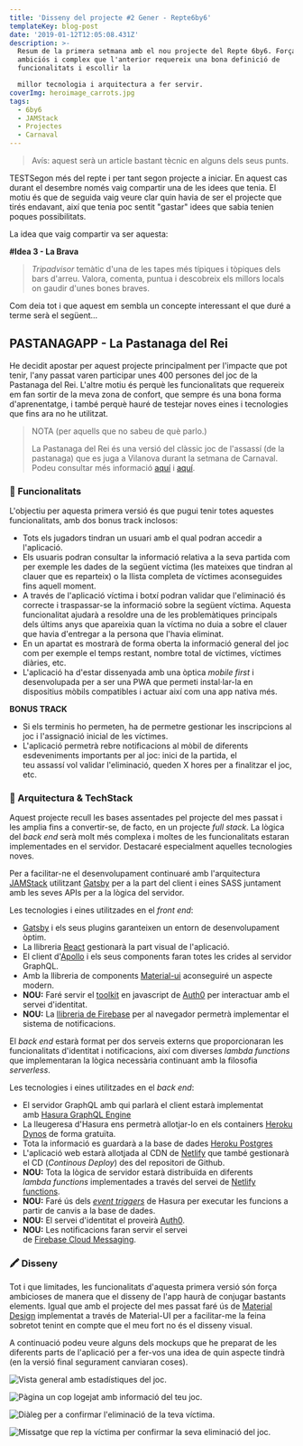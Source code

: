 ```yaml
---
title: 'Disseny del projecte #2 Gener - Repte6by6'
templateKey: blog-post
date: '2019-01-12T12:05:08.431Z'
description: >-
  Resum de la primera setmana amb el nou projecte del Repte 6by6. Força més
  ambiciós i complex que l'anterior requereix una bona definició de
  funcionalitats i escollir la

  millor tecnologia i arquitectura a fer servir.
coverImg: heroimage_carrots.jpg
tags:
  - 6by6
  - JAMStack
  - Projectes
  - Carnaval
---
```

> Avís: aquest serà un article bastant tècnic en alguns dels seus punts.

TESTSegon més del repte i per tant segon projecte a iniciar. En aquest cas durant el desembre només vaig compartir una de les idees que tenia. El motiu és que de seguida vaig veure clar quin havia de ser el projecte que tirés endavant, així que tenia poc sentit "gastar" idees que sabia tenien poques possibilitats.

La idea que vaig compartir va ser aquesta:

**#Idea 3 - La Brava**

> _Tripadvisor_ temàtic d'una de les tapes més típiques i tòpiques dels bars d'arreu. Valora, comenta, puntua i descobreix els millors locals on gaudir d'unes bones braves.

Com deia tot i que aquest em sembla un concepte interessant el que duré a terme serà el següent...

## PASTANAGAPP - La Pastanaga del Rei

He decidit apostar per aquest projecte principalment per l'impacte que pot tenir, l'any passat varen participar unes 400 persones del joc de la Pastanaga del Rei. L'altre motiu és perquè les funcionalitats que requereix em fan sortir de la meva zona de confort, que sempre és una bona forma d'aprenentatge, i també perquè hauré de testejar noves eines i tecnologies que fins ara no he utilitzat.

> NOTA (per aquells que no sabeu de què parlo.)
>
> La Pastanaga del Rei és una versió del clàssic joc de l'assassí (de la pastanaga) que es juga a Vilanova durant la setmana de Carnaval. Podeu consultar més informació [aquí](https://www.facebook.com/La-Pastanaga-del-Rei-215137488677765/) i [aquí](http://lapastanagadelrei.blogspot.com/).

### 📝 Funcionalitats

L'objectiu per aquesta primera versió és que pugui tenir totes aquestes funcionalitats, amb dos bonus track inclosos:

* Tots els jugadors tindran un usuari amb el qual podran accedir a l'aplicació.
* Els usuaris podran consultar la informació relativa a la seva partida com per exemple les dades de la següent víctima (les mateixes que tindran al clauer que es reparteix) o la llista completa de víctimes aconseguides fins aquell moment.
* A través de l'aplicació víctima i botxí podran validar que l'eliminació és correcte i traspassar-se la informació sobre la següent víctima. Aquesta funcionalitat ajudarà a resoldre una de les problemàtiques principals dels últims anys que apareixia quan la víctima no duia a sobre el clauer que havia d'entregar a la persona que l'havia eliminat.
* En un apartat es mostrarà de forma oberta la informació general del joc com per exemple el temps restant, nombre total de víctimes, víctimes diàries, etc.
* L'aplicació ha d'estar dissenyada amb una òptica _mobile first_ i desenvolupada per a ser una PWA que permeti instal·lar-la en dispositius mòbils compatibles i actuar així com una app nativa més.

**BONUS TRACK**

* Si els terminis ho permeten, ha de permetre gestionar les inscripcions al joc i l'assignació inicial de les víctimes.
* L'aplicació permetrà rebre notificacions al mòbil de diferents esdeveniments importants per al joc: inici de la partida, el teu assassí vol validar l'eliminació, queden X hores per a finalitzar el joc, etc.

### 🧰 Arquitectura & TechStack

Aquest projecte recull les bases assentades pel projecte del mes passat i les amplia fins a convertir-se, de facto, en un projecte _full stack_.  La lògica del _back end_ serà molt més complexa i moltes de les funcionalitats estaran implementades en el servidor. Destacaré especialment aquelles tecnologies noves.

Per a facilitar-ne el desenvolupament continuaré amb l'arquitectura [JAMStack](https://jamstack.org/) utilitzant [Gatsby](https://www.gatsbyjs.com/) per a la part del client i eines SASS juntament amb les seves APIs per a la lògica del servidor.

Les tecnologies i eines utilitzades en el _front end_:

* [Gatsby](https://github.com/gatsbyjs/gatsby) i els seus plugins garanteixen un entorn de desenvolupament òptim.
* La llibreria [React](https://github.com/facebook/react/) gestionarà la part visual de l'aplicació.
* El client d'[Apollo](https://github.com/apollographql/apollo-client) i els seus components faran totes les crides al servidor GraphQL.
* Amb la llibreria de components [Material-ui](https://github.com/mui-org/material-ui) aconseguiré un aspecte modern.
* **NOU:** Faré servir el [toolkit](https://github.com/auth0/auth0.js) en javascript de [Auth0](https://auth0.com/) per interactuar amb el servei d'identitat.
* **NOU:** La [llibreria de Firebase](https://github.com/firebase/firebase-js-sdk)  per al navegador permetrà implementar el sistema de notificacions.

El _back end_ estarà format per dos serveis externs que proporcionaran les funcionalitats d'identitat i notificacions, així com diverses _lambda functions_ que implementaran la lògica necessària continuant amb la filosofia _serverless_.

Les tecnologies i eines utilitzades en el _back end_:

* El servidor GraphQL amb qui parlarà el client estarà implementat amb [Hasura GraphQL Engine](https://github.com/hasura/graphql-engine)
* La lleugeresa d'Hasura ens permetrà allotjar-lo en els containers [Heroku Dynos](https://www.heroku.com/) de forma gratuïta.
* Tota la informació es guardarà a la base de dades [Heroku Postgres](https://www.heroku.com/)
* L'aplicació web estarà allotjada al CDN de [Netlify](https://www.netlify.com/) que també gestionarà el CD (_Continous Deploy_) des del repositori de Github.
* **NOU:** Tota la lògica de servidor estarà distribuïda en diferents _lambda functions_ implementades a través del servei de [Netlify functions](https://www.netlify.com/features/functions/).
* **NOU:** Faré ús dels _[event triggers](https://hasura.io/event-triggers)_ de Hasura per executar les funcions a partir de canvis a la base de dades.
* **NOU:** El servei d'identitat el proveirà [Auth0](https://auth0.com/).
* **NOU:** Les notificacions faran servir el servei de [Firebase Cloud Messaging](https://firebase.google.com/products/cloud-messaging/).

### 🖍️ Disseny

Tot i que limitades, les funcionalitats d'aquesta primera versió són força ambicioses de manera que el disseny de l'app haurà de conjugar bastants elements. Igual que amb el projecte del mes passat faré ús de [Material Design](https://material.io/) implementat a través de Material-UI per a facilitar-me la feina sobretot tenint en compte que el meu fort no és el disseny visual.

A continuació podeu veure alguns dels mockups que he preparat de les diferents parts de l'aplicació per a fer-vos una idea de quin aspecte tindrà (en la versió final segurament canviaran coses).

![](./6by6january-generalview.png "Vista general amb estadístiques del joc.")

![](./6by6january-playerview.png "Pàgina un cop logejat amb informació del teu joc.")

![](./6by6january-validatekill.png "Diàleg per a confirmar l'eliminació de la teva víctima.")

![](./6by6january-killtoconfirm.png "Missatge que rep la víctima per confirmar la seva eliminació del joc.")